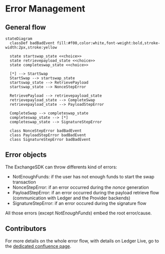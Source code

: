 # Error Management
## General flow

```mermaid
stateDiagram
  classDef badBadEvent fill:#f00,color:white,font-weight:bold,stroke-width:2px,stroke:yellow

  state startswap_state <<choice>>
  state retrievepayload_state <<choice>>
  state completeswap_state <<choice>>

  [*] --> StartSwap
  StartSwap --> startswap_state
  startswap_state --> RetrievePayload
  startswap_state --> NonceStepError

  RetrievePayload --> retrievepayload_state
  retrievepayload_state --> CompleteSwap
  retrievepayload_state --> PayloadStepError

  CompleteSwap --> completeswap_state
  completeswap_state --> [*]
  completeswap_state --> SignatureStepError

  class NonceStepError badBadEvent
  class PayloadStepError badBadEvent
  class SignatureStepError badBadEvent
```

## Error objects
The ExchangeSDK can throw differents kind of errors:
  * NotEnoughFunds: if the user has not enough funds to start the swap transaction
  * NonceStepError: if an error occurred during the *nonce* generation
  * PayloadStepError: if an error occurred during the payload retrieve flow (communication with Ledger and the Provider backends)
  * SignatureStepError: if an error occured during the signature flow

All those errors (except *NotEnoughFunds*) embed the root error/cause.

## Contributors
For more details on the whole error flow, with details on Ledger Live, go to the [dedicated confluence page](https://ledgerhq.atlassian.net/wiki/spaces/PTX/pages/4144530320/Errors).

